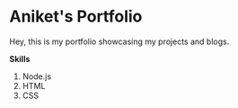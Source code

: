 # Aniket's Portfolio

Hey, this is my portfolio showcasing my projects and blogs.

**Skills**
1. Node.js
2. HTML
3. CSS